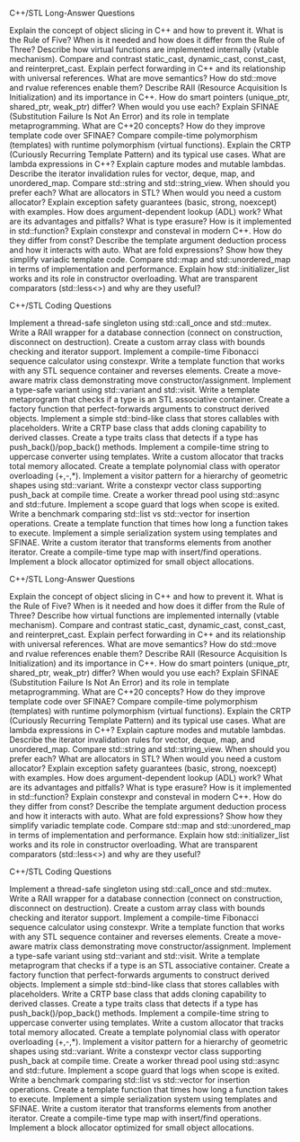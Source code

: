 C++/STL Long-Answer Questions

Explain the concept of object slicing in C++ and how to prevent it.
What is the Rule of Five? When is it needed and how does it differ from the Rule of Three?
Describe how virtual functions are implemented internally (vtable mechanism).
Compare and contrast static_cast, dynamic_cast, const_cast, and reinterpret_cast.
Explain perfect forwarding in C++ and its relationship with universal references.
What are move semantics? How do std::move and rvalue references enable them?
Describe RAII (Resource Acquisition Is Initialization) and its importance in C++.
How do smart pointers (unique_ptr, shared_ptr, weak_ptr) differ? When would you use each?
Explain SFINAE (Substitution Failure Is Not An Error) and its role in template metaprogramming.
What are C++20 concepts? How do they improve template code over SFINAE?
Compare compile-time polymorphism (templates) with runtime polymorphism (virtual functions).
Explain the CRTP (Curiously Recurring Template Pattern) and its typical use cases.
What are lambda expressions in C++? Explain capture modes and mutable lambdas.
Describe the iterator invalidation rules for vector, deque, map, and unordered_map.
Compare std::string and std::string_view. When should you prefer each?
What are allocators in STL? When would you need a custom allocator?
Explain exception safety guarantees (basic, strong, noexcept) with examples.
How does argument-dependent lookup (ADL) work? What are its advantages and pitfalls?
What is type erasure? How is it implemented in std::function?
Explain constexpr and consteval in modern C++. How do they differ from const?
Describe the template argument deduction process and how it interacts with auto.
What are fold expressions? Show how they simplify variadic template code.
Compare std::map and std::unordered_map in terms of implementation and performance.
Explain how std::initializer_list works and its role in constructor overloading.
What are transparent comparators (std::less<>) and why are they useful?

C++/STL Coding Questions

Implement a thread-safe singleton using std::call_once and std::mutex.
Write a RAII wrapper for a database connection (connect on construction, disconnect on destruction).
Create a custom array class with bounds checking and iterator support.
Implement a compile-time Fibonacci sequence calculator using constexpr.
Write a template function that works with any STL sequence container and reverses elements.
Create a move-aware matrix class demonstrating move constructor/assignment.
Implement a type-safe variant using std::variant and std::visit.
Write a template metaprogram that checks if a type is an STL associative container.
Create a factory function that perfect-forwards arguments to construct derived objects.
Implement a simple std::bind-like class that stores callables with placeholders.
Write a CRTP base class that adds cloning capability to derived classes.
Create a type traits class that detects if a type has push_back()/pop_back() methods.
Implement a compile-time string to uppercase converter using templates.
Write a custom allocator that tracks total memory allocated.
Create a template polynomial class with operator overloading (+,-,\*).
Implement a visitor pattern for a hierarchy of geometric shapes using std::variant.
Write a constexpr vector class supporting push_back at compile time.
Create a worker thread pool using std::async and std::future.
Implement a scope guard that logs when scope is exited.
Write a benchmark comparing std::list vs std::vector for insertion operations.
Create a template function that times how long a function takes to execute.
Implement a simple serialization system using templates and SFINAE.
Write a custom iterator that transforms elements from another iterator.
Create a compile-time type map with insert/find operations.
Implement a block allocator optimized for small object allocations.

C++/STL Long-Answer Questions

Explain the concept of object slicing in C++ and how to prevent it.
What is the Rule of Five? When is it needed and how does it differ from the Rule of Three?
Describe how virtual functions are implemented internally (vtable mechanism).
Compare and contrast static_cast, dynamic_cast, const_cast, and reinterpret_cast.
Explain perfect forwarding in C++ and its relationship with universal references.
What are move semantics? How do std::move and rvalue references enable them?
Describe RAII (Resource Acquisition Is Initialization) and its importance in C++.
How do smart pointers (unique_ptr, shared_ptr, weak_ptr) differ? When would you use each?
Explain SFINAE (Substitution Failure Is Not An Error) and its role in template metaprogramming.
What are C++20 concepts? How do they improve template code over SFINAE?
Compare compile-time polymorphism (templates) with runtime polymorphism (virtual functions).
Explain the CRTP (Curiously Recurring Template Pattern) and its typical use cases.
What are lambda expressions in C++? Explain capture modes and mutable lambdas.
Describe the iterator invalidation rules for vector, deque, map, and unordered_map.
Compare std::string and std::string_view. When should you prefer each?
What are allocators in STL? When would you need a custom allocator?
Explain exception safety guarantees (basic, strong, noexcept) with examples.
How does argument-dependent lookup (ADL) work? What are its advantages and pitfalls?
What is type erasure? How is it implemented in std::function?
Explain constexpr and consteval in modern C++. How do they differ from const?
Describe the template argument deduction process and how it interacts with auto.
What are fold expressions? Show how they simplify variadic template code.
Compare std::map and std::unordered_map in terms of implementation and performance.
Explain how std::initializer_list works and its role in constructor overloading.
What are transparent comparators (std::less<>) and why are they useful?

C++/STL Coding Questions

Implement a thread-safe singleton using std::call_once and std::mutex.
Write a RAII wrapper for a database connection (connect on construction, disconnect on destruction).
Create a custom array class with bounds checking and iterator support.
Implement a compile-time Fibonacci sequence calculator using constexpr.
Write a template function that works with any STL sequence container and reverses elements.
Create a move-aware matrix class demonstrating move constructor/assignment.
Implement a type-safe variant using std::variant and std::visit.
Write a template metaprogram that checks if a type is an STL associative container.
Create a factory function that perfect-forwards arguments to construct derived objects.
Implement a simple std::bind-like class that stores callables with placeholders.
Write a CRTP base class that adds cloning capability to derived classes.
Create a type traits class that detects if a type has push_back()/pop_back() methods.
Implement a compile-time string to uppercase converter using templates.
Write a custom allocator that tracks total memory allocated.
Create a template polynomial class with operator overloading (+,-,\*).
Implement a visitor pattern for a hierarchy of geometric shapes using std::variant.
Write a constexpr vector class supporting push_back at compile time.
Create a worker thread pool using std::async and std::future.
Implement a scope guard that logs when scope is exited.
Write a benchmark comparing std::list vs std::vector for insertion operations.
Create a template function that times how long a function takes to execute.
Implement a simple serialization system using templates and SFINAE.
Write a custom iterator that transforms elements from another iterator.
Create a compile-time type map with insert/find operations.
Implement a block allocator optimized for small object allocations.
